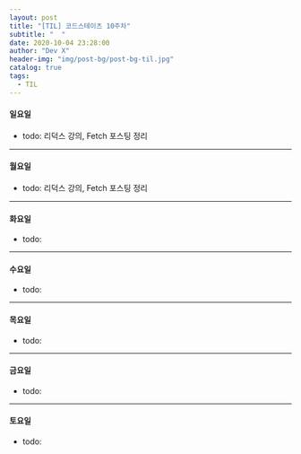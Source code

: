 ```yaml
---
layout: post
title: "[TIL] 코드스테이츠 10주차"
subtitle: "  "
date: 2020-10-04 23:28:00
author: "Dev X"
header-img: "img/post-bg/post-bg-til.jpg"
catalog: true
tags:
  - TIL
---
```


#### 일요일

- todo: 리덕스 강의, Fetch 포스팅 정리

---

#### 월요일

- todo: 리덕스 강의, Fetch 포스팅 정리

---

#### 화요일

- todo:

---

#### 수요일

- todo:

---

#### 목요일

- todo:

---

#### 금요일

- todo:

---

#### 토요일

- todo:
